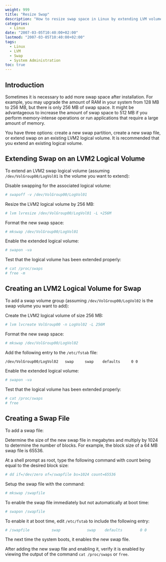 ```yaml
---
weight: 999
title: "Resize Swap"
description: "How to resize swap space in Linux by extending LVM volumes, creating new swap volumes, or using swap files"
categories:
  - Linux
date: "2007-03-05T10:40:00+02:00"
lastmod: "2007-03-05T10:40:00+02:00"
tags:
  - Linux
  - LVM
  - Swap
  - System Administration
toc: true
---
```


## Introduction

Sometimes it is necessary to add more swap space after installation. For example, you may upgrade the amount of RAM in your system from 128 MB to 256 MB, but there is only 256 MB of swap space. It might be advantageous to increase the amount of swap space to 512 MB if you perform memory-intense operations or run applications that require a large amount of memory.

You have three options: create a new swap partition, create a new swap file, or extend swap on an existing LVM2 logical volume. It is recommended that you extend an existing logical volume.

## Extending Swap on an LVM2 Logical Volume

To extend an LVM2 swap logical volume (assuming `/dev/VolGroup00/LogVol01` is the volume you want to extend):

Disable swapping for the associated logical volume:

```bash
# swapoff -v /dev/VolGroup00/LogVol01
```

Resize the LVM2 logical volume by 256 MB:

```bash
# lvm lvresize /dev/VolGroup00/LogVol01 -L +256M
```

Format the new swap space:

```bash
# mkswap /dev/VolGroup00/LogVol01
```

Enable the extended logical volume:

```bash
# swapon -va
```

Test that the logical volume has been extended properly:

```bash
# cat /proc/swaps
# free -m
```

## Creating an LVM2 Logical Volume for Swap

To add a swap volume group (assuming `/dev/VolGroup00/LogVol02` is the swap volume you want to add):

Create the LVM2 logical volume of size 256 MB:

```bash
# lvm lvcreate VolGroup00 -n LogVol02 -L 256M
```

Format the new swap space:

```bash
# mkswap /dev/VolGroup00/LogVol02
```

Add the following entry to the `/etc/fstab` file:

```bash
/dev/VolGroup00/LogVol02   swap     swap    defaults     0 0
```

Enable the extended logical volume:

```bash
# swapon -va
```

Test that the logical volume has been extended properly:

```bash
# cat /proc/swaps
# free
```

## Creating a Swap File

To add a swap file:

Determine the size of the new swap file in megabytes and multiply by 1024 to determine the number of blocks. For example, the block size of a 64 MB swap file is 65536.

At a shell prompt as root, type the following command with count being equal to the desired block size:

```bash
# dd if=/dev/zero of=/swapfile bs=1024 count=65536
```

Setup the swap file with the command:

```bash
# mkswap /swapfile
```

To enable the swap file immediately but not automatically at boot time:

```bash
# swapon /swapfile
```

To enable it at boot time, edit `/etc/fstab` to include the following entry:

```bash
# /swapfile          swap            swap    defaults        0 0
```

The next time the system boots, it enables the new swap file.

After adding the new swap file and enabling it, verify it is enabled by viewing the output of the command `cat /proc/swaps` or `free`.
